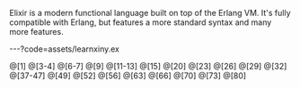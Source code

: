 Elixir is a modern functional language built on top of the Erlang VM.
It's fully compatible with Erlang, but features a more standard syntax
and many more features.

---?code=assets/learnxiny.ex

@[1]
@[3-4]
@[6-7]
@[9]
@[11-13]
@[15]
@[20]
@[23]
@[26]
@[29]
@[32]
@[37-47]
@[49]
@[52]
@[56]
@[63]
@[66]
@[70]
@[73]
@[80]


